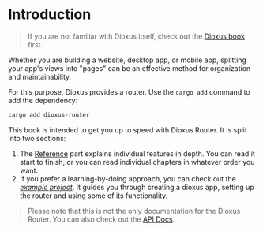 # Introduction

> If you are not familiar with Dioxus itself, check out the [Dioxus book](https://dioxuslabs.com/docs/0.3/guide/en/) first.

Whether you are building a website, desktop app, or mobile app,
splitting your app's views into "pages" can be an effective method for
organization and maintainability.

For this purpose, Dioxus provides a router. Use the `cargo add` command to add the dependency:

```sh
cargo add dioxus-router
```

This book is intended to get you up to speed with Dioxus Router. It is split
into two sections:

1. The [Reference](./reference/index.md) part explains individual features in
   depth. You can read it start to finish, or you can read individual chapters
   in whatever order you want.
2. If you prefer a learning-by-doing approach, you can check out the
   _[example project](./example/index.md)_. It guides you through
   creating a dioxus app, setting up the router and using some of its
   functionality.

> Please note that this is not the only documentation for the Dioxus Router. You
> can also check out the [API Docs](https://docs.rs/dioxus-router/).

